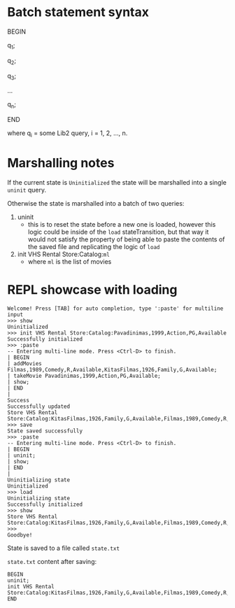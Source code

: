 # Batch statement syntax

BEGIN

q<sub>1</sub>;

q<sub>2</sub>;

q<sub>3</sub>;

...

q<sub>n</sub>;

END

where q<sub>i</sub> = some Lib2 query, i = 1, 2, ..., n.

# Marshalling notes

If the current state is `Uninitialized` the state will be marshalled into a single `uninit` query.

Otherwise the state is marshalled into a batch of two queries:

1. uninit
   - this is to reset the state before a new one is loaded, however this logic could be inside of the `load` stateTransition, but that way it would not satisfy the property of being able to paste the contents of the saved file and replicating the logic of `load`
2. init VHS Rental Store:Catalog:`ml`
   - where `ml` is the list of movies

# REPL showcase with loading

```
Welcome! Press [TAB] for auto completion, type ':paste' for multiline input
>>> show
Uninitialized
>>> init VHS Rental Store:Catalog:Pavadinimas,1999,Action,PG,Available                                                          
Successfully initialized
>>> :paste
-- Entering multi-line mode. Press <Ctrl-D> to finish.
| BEGIN
| addMovies Filmas,1989,Comedy,R,Available,KitasFilmas,1926,Family,G,Available;                                                 
| takeMovie Pavadinimas,1999,Action,PG,Available;                   
| show;
| END
|
Success
Successfully updated
Store VHS Rental Store:Catalog:KitasFilmas,1926,Family,G,Available,Filmas,1989,Comedy,R,Available,Pavadinimas,1999,Action,PG,Rented
>>> save
State saved successfully
>>> :paste
-- Entering multi-line mode. Press <Ctrl-D> to finish.
| BEGIN
| uninit;
| show;
| END
|
Uninitializing state
Uninitialized
>>> load
Uninitializing state
Successfully initialized
>>> show
Store VHS Rental Store:Catalog:KitasFilmas,1926,Family,G,Available,Filmas,1989,Comedy,R,Available,Pavadinimas,1999,Action,PG,Rented
>>>
Goodbye!
```

State is saved to a file called `state.txt`

`state.txt` content after saving:

```
BEGIN
uninit;
init VHS Rental Store:Catalog:KitasFilmas,1926,Family,G,Available,Filmas,1989,Comedy,R,Available,Pavadinimas,1999,Action,PG,Rented;
END

```